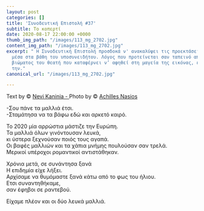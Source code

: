 ```yaml
---
layout: post
categories: []
title: 'Συνοδευτική Επιστολή #37'
subtitle: Το κοπερτί
date: 2020-08-17 22:00:00 +0000
thumb_img_path: "/images/113_mg_2702.jpg"
content_img_path: "/images/113_mg_2702.jpg"
excerpt: " Η Συνοδευτική Επιστολή προσδοκά ν' ανακαλύψει τις προεκτάσεις της εικόνας
  μέσα στα βάθη του υποσυνειδήτου. Λόγος που προτείνεται σαν ταπεινό απαύγασμα του
  βιώματος του θεατή που καταφέρνει ν’ αφηθεί στη μαγεία της εικόνας, επαναδημιουργώντας
  την."
canonical_url: "/images/113_mg_2702.jpg"

---
```

Text by © <a href="https://www.facebook.com/nevi.kaninia" target="blank">Nevi Kaninia - </a>Photo by © <a href="https://anikon.org/" target="blank">Achilles Nasios</a>

\-Σου πάνε τα μαλλιά έτσι.  
\-Σταμάτησα να τα βάφω εδώ και αρκετό καιρό.

Το 2020 μία αρρώστια μάστιζε την Ευρώπη.   
Τα μαλλιά όλων γινόντουσαν λευκά,  
κι ύστερα ξεχνούσαν ποιός τους αγαπά.  
Οι βαφές μαλλιών και τα χάπια μνήμης πουλούσαν σαν τρελά.  
Μερικοί υπέροχοι ρομαντικοί αντιστάθηκαν.  
  
Χρόνια μετά, σε συνάντησα ξανά  
Η επιδημία είχε λήξει.   
Αρχίσαμε να θυμόμαστε ξανά κάτω από το φως του ήλιου.  
Ετσι συναντηθήκαμε,  
σαν έφηβοι σε ραντεβού.

Είχαμε πλέον και οι δύο λευκά μαλλιά.
